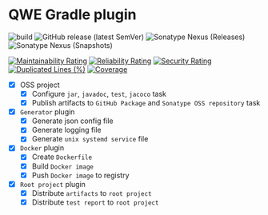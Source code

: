 # QWE Gradle plugin

![build](https://github.com/topmo12/qwe-gradle-plugin/workflows/build-release/badge.svg?branch=main)
![GitHub release (latest SemVer)](https://img.shields.io/github/v/release/topmo12/qwe-gradle-plugin?sort=semver)
![Sonatype Nexus (Releases)](https://img.shields.io/nexus/r/io.github.zero88.qwe/qwe-gradle-plugin?server=https%3A%2F%2Foss.sonatype.org%2F)
![Sonatype Nexus (Snapshots)](https://img.shields.io/nexus/s/io.github.zero88.qwe/qwe-gradle-plugin?server=https%3A%2F%2Foss.sonatype.org%2F)

[![Maintainability Rating](https://sonarcloud.io/api/project_badges/measure?project=topmo12_qwe-gradle-plugin&metric=sqale_rating)](https://sonarcloud.io/dashboard?id=topmo12_qwe-gradle-plugin)
[![Reliability Rating](https://sonarcloud.io/api/project_badges/measure?project=topmo12_qwe-gradle-plugin&metric=reliability_rating)](https://sonarcloud.io/dashboard?id=topmo12_qwe-gradle-plugin)
[![Security Rating](https://sonarcloud.io/api/project_badges/measure?project=topmo12_qwe-gradle-plugin&metric=security_rating)](https://sonarcloud.io/dashboard?id=topmo12_qwe-gradle-plugin)
[![Duplicated Lines (%)](https://sonarcloud.io/api/project_badges/measure?project=topmo12_qwe-gradle-plugin&metric=duplicated_lines_density)](https://sonarcloud.io/dashboard?id=topmo12_qwe-gradle-plugin)
[![Coverage](https://sonarcloud.io/api/project_badges/measure?project=topmo12_qwe-gradle-plugin&metric=coverage)](https://sonarcloud.io/dashboard?id=topmo12_qwe-gradle-plugin)

- [x] OSS project
    - [x] Configure `jar`, `javadoc`, `test`, `jacoco` task
    - [x] Publish artifacts to `GitHub Package` and `Sonatype OSS repository` task
- [x] `Generator` plugin
    - [x] Generate json config file
    - [x] Generate logging file
    - [x] Generate `unix systemd service` file
- [x] `Docker` plugin
    - [x] Create `Dockerfile`
    - [x] Build `Docker image`
    - [x] Push `Docker image` to registry
- [x] `Root project` plugin
    - [x] Distribute `artifacts` to `root project`
    - [x] Distribute `test report` to `root project`

